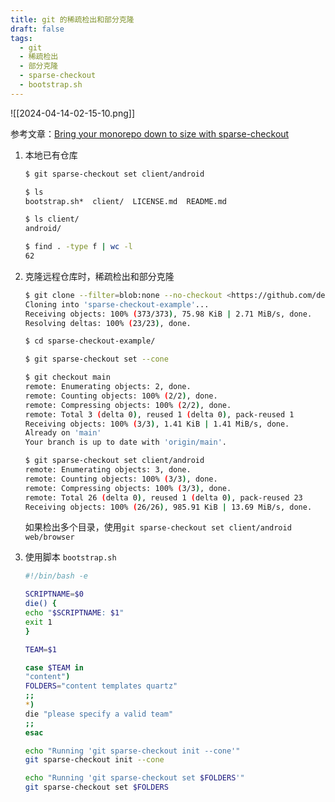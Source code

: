 ```yaml
---
title: git 的稀疏检出和部分克隆
draft: false
tags:
  - git
  - 稀疏检出
  - 部分克隆
  - sparse-checkout
  - bootstrap.sh
---
```


![[2024-04-14-02-15-10.png]]

参考文章：[Bring your monorepo down to size with sparse-checkout](https://github.blog/2020-01-17-bring-your-monorepo-down-to-size-with-sparse-checkout/)

1. 本地已有仓库

   ```bash
   $ git sparse-checkout set client/android

   $ ls
   bootstrap.sh*  client/  LICENSE.md  README.md

   $ ls client/
   android/

   $ find . -type f | wc -l
   62
   ```

2. 克隆远程仓库时，稀疏检出和部分克隆

   ```bash
   $ git clone --filter=blob:none --no-checkout <https://github.com/derrickstolee/sparse-checkout-example>
   Cloning into 'sparse-checkout-example'...
   Receiving objects: 100% (373/373), 75.98 KiB | 2.71 MiB/s, done.
   Resolving deltas: 100% (23/23), done.

   $ cd sparse-checkout-example/

   $ git sparse-checkout set --cone

   $ git checkout main
   remote: Enumerating objects: 2, done.
   remote: Counting objects: 100% (2/2), done.
   remote: Compressing objects: 100% (2/2), done.
   remote: Total 3 (delta 0), reused 1 (delta 0), pack-reused 1
   Receiving objects: 100% (3/3), 1.41 KiB | 1.41 MiB/s, done.
   Already on 'main'
   Your branch is up to date with 'origin/main'.

   $ git sparse-checkout set client/android
   remote: Enumerating objects: 3, done.
   remote: Counting objects: 100% (3/3), done.
   remote: Compressing objects: 100% (3/3), done.
   remote: Total 26 (delta 0), reused 1 (delta 0), pack-reused 23
   Receiving objects: 100% (26/26), 985.91 KiB | 13.69 MiB/s, done.
   ```

   如果检出多个目录，使用`git sparse-checkout set client/android web/browser`

3. 使用脚本 `bootstrap.sh`

   ```bash
   #!/bin/bash -e

   SCRIPTNAME=$0
   die() {
   echo "$SCRIPTNAME: $1"
   exit 1
   }

   TEAM=$1

   case $TEAM in
   "content")
   FOLDERS="content templates quartz"
   ;;
   *)
   die "please specify a valid team"
   ;;
   esac

   echo "Running 'git sparse-checkout init --cone'"
   git sparse-checkout init --cone

   echo "Running 'git sparse-checkout set $FOLDERS'"
   git sparse-checkout set $FOLDERS
   ```
